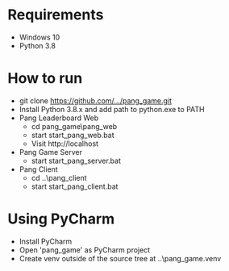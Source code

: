 # Requirements
  * Windows 10
  * Python 3.8

# How to run
  * git clone https://github.com/.../pang_game.git
  * Install Python 3.8.x and add path to python.exe to PATH
  * Pang Leaderboard Web 
    * cd pang_game\pang_web
    * start start_pang_web.bat
    * Visit http://localhost
  * Pang Game Server
    * start start_pang_server.bat
  * Pang Client
    * cd ..\pang_client
    * start start_pang_client.bat
  
# Using PyCharm
  * Install PyCharm
  * Open 'pang_game' as PyCharm project
  * Create venv outside of the source tree at ..\pang_game.venv
